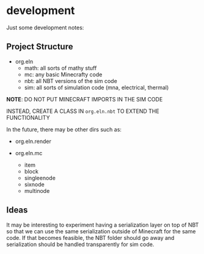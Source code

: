 # development

Just some development notes:

## Project Structure

* org.eln
    * math: all sorts of mathy stuff
    * mc: any basic Minecrafty code
    * nbt: all NBT versions of the sim code
    * sim: all sorts of simulation code (mna, electrical, thermal)
    
**NOTE**: DO NOT PUT MINECRAFT IMPORTS IN THE SIM CODE

INSTEAD, CREATE A CLASS IN `org.eln.nbt` TO EXTEND THE FUNCTIONALITY

In the future, there may be other dirs such as:

* org.eln.render

* org.eln.mc
    * item
    * block
    * singleenode
    * sixnode
    * multinode

## Ideas

It may be interesting to experiment having a serialization layer on top of NBT so that we can use the same serialization
outside of Minecraft for the same code. If that becomes feasible, the NBT folder should go away and serialization should
be handled transparently for sim code.
